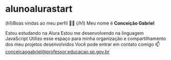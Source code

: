 # alunoalurastart
(h1)Boas vindas ao meu perfil 💙💙 (/h1)
Meu nome é **Conceição Gabriel**

Estou estudando na Alura
Estou me desenvolvendo na linguagem JavaScript
Utilizo esse espaço para minha organização e compartilhamento dos meu projetos desenvolvidos
Você pode entrar em contato comigo 📫
conceicaogabriel@professor.educacao.sp.gov.br

